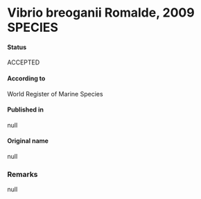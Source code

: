Vibrio breoganii Romalde, 2009 SPECIES
=======

#### Status
ACCEPTED

#### According to
World Register of Marine Species

#### Published in
null

#### Original name
null

### Remarks
null